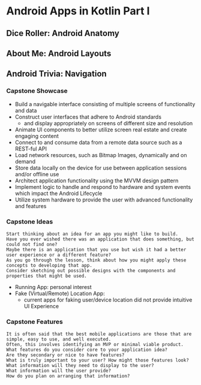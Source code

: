 # Android Apps in Kotlin Part I

## Dice Roller: Android Anatomy

## About Me: Android Layouts

## Android Trivia: Navigation

### Capstone Showcase

- Build a navigable interface consisting of multiple screens of functionality and data
- Construct user interfaces that adhere to Android standards
  - and display appropriately on screens of different size and resolution
- Animate UI components to better utilize screen real estate and create engaging content
- Connect to and consume data from a remote data source such as a REST-ful API
- Load network resources, such as Bitmap Images, dynamically and on demand
- Store data locally on the device for use between application sessions and/or offline use
- Architect application functionality using the MVVM design pattern
- Implement logic to handle and respond to hardware and system events which impact the Android Lifecycle
- Utilize system hardware to provide the user with advanced functionality and features

### Capstone Ideas

```
Start thinking about an idea for an app you might like to build.
Have you ever wished there was an application that does something, but could not find one?
Maybe there is an application that you use but wish it had a better user experience or a different feature?  
As you go through the lesson, think about how you might apply these concepts to developing that app.  
Consider sketching out possible designs with the components and properties that might be used.
```

- Running App: personal interest
- Fake (Virtual/Remote) Location App:
  - current apps for faking user/device location did not provide intuitive UI Experience

### Capstone Features

```
It is often said that the best mobile applications are those that are simple, easy to use, and well executed.  
Often, this involves identifying an MVP or minimal viable product.  
What features do you consider core to your application idea?  
Are they secondary or nice to have features?  
What is truly important to your user? How might those features look?  
What information will they need to display to the user? 
What information will the user provide?  
How do you plan on arranging that information?
```

